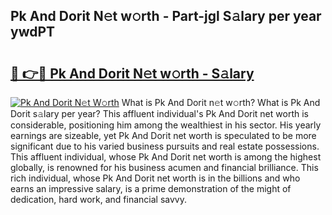 ## Pk And Dorit N𝚎t w𝚘rth - Part-jgl S𝚊lary per year ywdPT

# <h2><a href="http://gc0drp.nevu.top/?p=Pk+And+Dorit">🔗 👉🔴 Pk And Dorit N𝚎t w𝚘rth - S𝚊lary</a></h2>

[![Pk And Dorit N𝚎t W𝚘rth](https://i.imgur.com/Oavwk0R.jpeg)](http://gc0drp.nevu.top/?p=Pk+And+Dorit)
What is Pk And Dorit n𝚎t w𝚘rth? What is Pk And Dorit s𝚊lary per year?
This affluent individual's Pk And Dorit net worth is considerable, positioning him among the wealthiest in his sector. His yearly earnings are sizeable, yet Pk And Dorit net worth is speculated to be more significant due to his varied business pursuits and real estate possessions. This affluent individual, whose Pk And Dorit net worth is among the highest globally, is renowned for his business acumen and financial brilliance. This rich individual, whose Pk And Dorit net worth is in the billions and who earns an impressive salary, is a prime demonstration of the might of dedication, hard work, and financial savvy.
